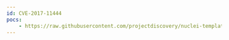 ```yaml
---
id: CVE-2017-11444
pocs:
    - https://raw.githubusercontent.com/projectdiscovery/nuclei-templates/master/cves/CVE-2017-11444.yaml
---
```

